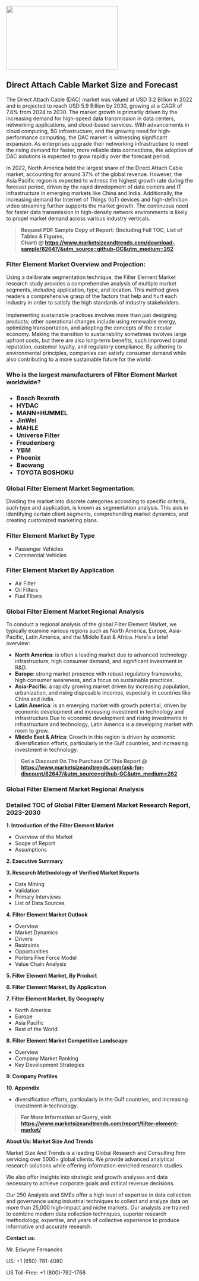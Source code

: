 <p><img class="alignnone size-medium wp-image-20088" src="https://ffe5etoiles.com/wp-content/uploads/2024/12/MST1-300x171.png" alt="" width="300" height="171" /></p><h2>Direct Attach Cable Market Size and Forecast</h2><p>The Direct Attach Cable (DAC) market was valued at USD 3.2 Billion in 2022 and is projected to reach USD 5.9 Billion by 2030, growing at a CAGR of 7.8% from 2024 to 2030. The market growth is primarily driven by the increasing demand for high-speed data transmission in data centers, networking applications, and cloud-based services. With advancements in cloud computing, 5G infrastructure, and the growing need for high-performance computing, the DAC market is witnessing significant expansion. As enterprises upgrade their networking infrastructure to meet the rising demand for faster, more reliable data connections, the adoption of DAC solutions is expected to grow rapidly over the forecast period.</p><p>In 2022, North America held the largest share of the Direct Attach Cable market, accounting for around 37% of the global revenue. However, the Asia Pacific region is expected to witness the highest growth rate during the forecast period, driven by the rapid development of data centers and IT infrastructure in emerging markets like China and India. Additionally, the increasing demand for Internet of Things (IoT) devices and high-definition video streaming further supports the market growth. The continuous need for faster data transmission in high-density network environments is likely to propel market demand across various industry verticals.</p></p><blockquote id="" class=""><strong>Request PDF Sample Copy of Report: (Including Full TOC, List of Tables &amp; Figures, Chart)&nbsp;@&nbsp;<strong><a href="https://www.marketsizeandtrends.com/download-sample/82647/&utm_source=github-GC&utm_medium=262" target="_blank">https://www.marketsizeandtrends.com/download-sample/82647/&utm_source=github-GC&utm_medium=262</a></strong></strong></blockquote><h3 id="" class="">Filter Element Market&nbsp;Overview and Projection:</h3><p id="" class="">Using a deliberate segmentation technique, the Filter Element Market research study provides a comprehensive analysis of multiple market segments, including application, type, and location. This method gives readers a comprehensive grasp of the factors that help and hurt each industry in order to satisfy the high standards of industry stakeholders. <br /> <br />Implementing sustainable practices involves more than just designing products; other operational changes include using renewable energy, optimizing transportation, and adopting the concepts of the circular economy. Making the transition to sustainability sometimes involves large upfront costs, but there are also long-term benefits, such improved brand reputation, customer loyalty, and regulatory compliance. By adhering to environmental principles, companies can satisfy consumer demand while also contributing to a more sustainable future for the world.</p><h3 id="" class="">Who is the largest manufacturers of&nbsp;Filter Element Market worldwide?</h3><h3 class=""><p><ul><li>Bosch Rexroth </li><li> HYDAC </li><li> MANN+HUMMEL </li><li> JinWei </li><li> MAHLE </li><li> Universe Filter </li><li> Freudenberg </li><li> YBM </li><li> Phoenix </li><li> Baowang </li><li> TOYOTA BOSHOKU</li></ul></p></h3><h3 id="" class="">Global&nbsp;Filter Element Market Segmentation:</h3><p id="" class="">Dividing the market into discrete categories according to specific criteria, such type and application, is known as segmentation analysis. This aids in identifying certain client segments, comprehending market dynamics, and creating customized marketing plans.</p><h3 id="" class="">Filter Element Market&nbsp;By Type</h3><p><p><ul><li>Passenger Vehicles </li><li> Commercial Vehicles</p></li></ul></p></p><h3 id="" class="">Filter Element Market&nbsp;By Application</h3><p class=""><p><ul><li>Air Filter </li><li> Oil Filters </li><li> Fuel Filters</li></ul></p></p><h3 id="" class="">Global Filter Element Market Regional Analysis</h3><p id="" class="">To conduct a regional analysis of the global Filter Element Market, we typically examine various regions such as North America, Europe, Asia-Pacific, Latin America, and the Middle East &amp; Africa. Here's a brief overview:</p><ul><li><strong>North America</strong>: is often a leading market due to advanced technology infrastructure, high consumer demand, and significant investment in R&amp;D.</li><li><strong>Europe</strong>: strong market presence with robust regulatory frameworks, high consumer awareness, and a focus on sustainable practices.</li><li><strong>Asia-Pacific</strong>: a rapidly growing market driven by increasing population, urbanization, and rising disposable incomes, especially in countries like China and India.</li><li><strong>Latin America</strong>: is an emerging market with growth potential, driven by economic development and increasing investment in technology and infrastructure.Due to economic development and rising investments in infrastructure and technology, Latin America is a developing market with room to grow.</li><li><strong>Middle East &amp; Africa</strong>: Growth in this region is driven by economic diversification efforts, particularly in the Gulf countries, and increasing investment in technology.</li></ul><blockquote id="" class=""><strong>Get a Discount On The Purchase Of This Report @ <strong><a href="https://www.marketsizeandtrends.com/ask-for-discount/82647/&utm_source=github-GC&utm_medium=262" target="_blank">https://www.marketsizeandtrends.com/ask-for-discount/82647/&utm_source=github-GC&utm_medium=262</a></strong></strong></blockquote><h3 id="" class="">Global Filter Element Market Regional Analysis</h3><h3 id="" class="">Detailed TOC of Global Filter Element Market Research Report, 2023-2030</h3><p id="" class=""><strong>1. Introduction of the Filter Element Market</strong></p><ul><li>Overview of the Market</li><li>Scope of Report</li><li>Assumptions</li></ul><p id="" class=""><strong>2. Executive Summary</strong></p><p id="" class=""><strong>3. Research Methodology of Verified Market Reports</strong></p><ul><li>Data Mining</li><li>Validation</li><li>Primary Interviews</li><li>List of Data Sources</li></ul><p id="" class=""><strong>4. Filter Element Market Outlook</strong></p><ul><li>Overview</li><li>Market Dynamics</li><li>Drivers</li><li>Restraints</li><li>Opportunities</li><li>Porters Five Force Model</li><li>Value Chain Analysis</li></ul><p id="" class=""><strong>5. Filter Element Market, By Product</strong></p><p id="" class=""><strong>6. Filter Element Market, By Application</strong></p><p id="" class=""><strong>7. Filter Element Market, By Geography</strong></p><ul><li>North America</li><li>Europe</li><li>Asia Pacific</li><li>Rest of the World</li></ul><p id="" class=""><strong>8. Filter Element Market Competitive Landscape</strong></p><ul><li>Overview</li><li>Company Market Ranking</li><li>Key Development Strategies</li></ul><p id="" class=""><strong>9. Company Profiles</strong></p><p id="" class=""><strong>10. Appendix</strong></p><ul><li>diversification efforts, particularly in the Gulf countries, and increasing investment in technology.</li></ul><blockquote id="" class=""><strong>For More Information or Query, visit <strong><strong><a href="https://www.marketsizeandtrends.com/report/filter-element-market/" target="_blank">https://www.marketsizeandtrends.com/report/filter-element-market/</a></strong></strong></strong></blockquote><p id="" class=""><strong>About Us: Market Size And Trends</strong></p><p id="" class="">Market Size And Trends is a leading Global Research and Consulting firm servicing over 5000+ global clients. We provide advanced analytical research solutions while offering information-enriched research studies.</p><p id="" class="">We also offer insights into strategic and growth analyses and data necessary to achieve corporate goals and critical revenue decisions.</p><p id="" class="">Our 250 Analysts and SMEs offer a high level of expertise in data collection and governance using industrial techniques to collect and analyze data on more than 25,000 high-impact and niche markets. Our analysts are trained to combine modern data collection techniques, superior research methodology, expertise, and years of collective experience to produce informative and accurate research.</p><p id="" class=""><strong>Contact us:</strong></p><p id="" class="">Mr. Edwyne Fernandes</p><p id="" class="">US: +1 (650)-781-4080</p><p id="" class="">US Toll-Free: +1 (800)-782-1768</p>
